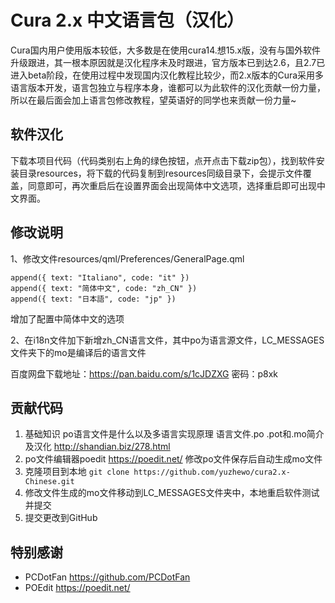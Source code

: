 Cura 2.x 中文语言包（汉化）
=

Cura国内用户使用版本较低，大多数是在使用cura14.想15.x版，没有与国外软件升级跟进，其一根本原因就是汉化程序未及时跟进，官方版本已到达2.6，且2.7已进入beta阶段，在使用过程中发现国内汉化教程比较少，而2.x版本的Cura采用多语言版本开发，语言包独立与程序本身，谁都可以为此软件的汉化贡献一份力量，所以在最后面会加上语言包修改教程，望英语好的同学也来贡献一份力量~

软件汉化
-----
下载本项目代码（代码类别右上角的绿色按钮，点开点击下载zip包），找到软件安装目录resources，将下载的代码复制到resources同级目录下，会提示文件覆盖，同意即可，再次重启后在设置界面会出现简体中文选项，选择重启即可出现中文界面。

修改说明
-
1、修改文件resources/qml/Preferences/GeneralPage.qml 
```append({ text: "Français", code: "fr" })
append({ text: "Italiano", code: "it" })
append({ text: "简体中文", code: "zh_CN" })
append({ text: "日本語", code: "jp" })
```
增加了配置中简体中文的选项

2、在i18n文件加下新增zh_CN语言文件，其中po为语言源文件，LC_MESSAGES文件夹下的mo是编译后的语言文件

百度网盘下载地址：https://pan.baidu.com/s/1cJDZXG 密码：p8xk

贡献代码
-
1. 基础知识 po语言文件是什么以及多语言实现原理 语言文件.po .pot和.mo简介及汉化 http://shandian.biz/278.html
2. po文件编辑器poedit https://poedit.net/ 修改po文件保存后自动生成mo文件
3. 克隆项目到本地
```git clone https://github.com/yuzhewo/cura2.x-Chinese.git```
4. 修改文件生成的mo文件移动到LC_MESSAGES文件夹中，本地重启软件测试并提交
5. 提交更改到GitHub

特别感谢
-
* PCDotFan https://github.com/PCDotFan
* POEdit https://poedit.net/ 


